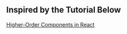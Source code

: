 

## Inspired by the Tutorial Below
[Higher-Order Components in React](https://www.smashingmagazine.com/2020/06/higher-order-components-react/)
